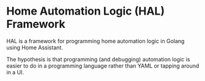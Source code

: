 # Home Automation Logic (HAL) Framework

HAL is a framework for programming home automation logic in Golang using Home
Assistant.

The hypothesis is that programming (and debugging) automation logic is easier
to do in a programming language rather than YAML or tapping around in a UI.
